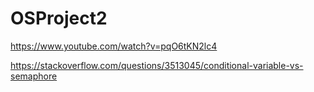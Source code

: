 # OSProject2

https://www.youtube.com/watch?v=pqO6tKN2lc4

https://stackoverflow.com/questions/3513045/conditional-variable-vs-semaphore
